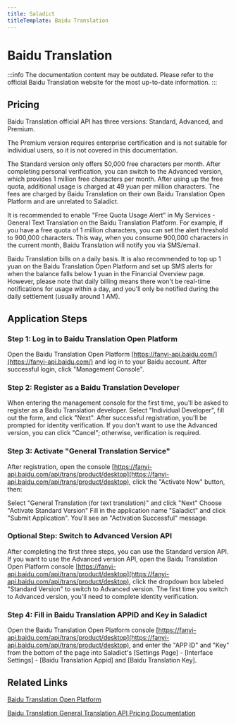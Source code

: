 ```yaml
---
title: Saladict
titleTemplate: Baidu Translation
---
```


# Baidu Translation

:::info
The documentation content may be outdated. Please refer to the official Baidu Translation website for the most up-to-date information.
:::

## Pricing

Baidu Translation official API has three versions: Standard, Advanced, and Premium.

The Premium version requires enterprise certification and is not suitable for individual users, so it is not covered in this documentation.

The Standard version only offers 50,000 free characters per month. After completing personal verification, you can switch to the Advanced version, which provides 1 million free characters per month. After using up the free quota, additional usage is charged at 49 yuan per million characters. The fees are charged by Baidu Translation on their own Baidu Translation Open Platform and are unrelated to Saladict.

It is recommended to enable "Free Quota Usage Alert" in My Services - General Text Translation on the Baidu Translation Platform. For example, if you have a free quota of 1 million characters, you can set the alert threshold to 900,000 characters. This way, when you consume 900,000 characters in the current month, Baidu Translation will notify you via SMS/email.

Baidu Translation bills on a daily basis. It is also recommended to top up 1 yuan on the Baidu Translation Open Platform and set up SMS alerts for when the balance falls below 1 yuan in the Financial Overview page. However, please note that daily billing means there won't be real-time notifications for usage within a day, and you'll only be notified during the daily settlement (usually around 1 AM).

## Application Steps

### Step 1: Log in to Baidu Translation Open Platform

Open the Baidu Translation Open Platform [https://fanyi-api.baidu.com/](https://fanyi-api.baidu.com/) and log in to your Baidu account. After successful login, click "Management Console".

### Step 2: Register as a Baidu Translation Developer

When entering the management console for the first time, you'll be asked to register as a Baidu Translation developer. Select "Individual Developer", fill out the form, and click "Next".
After successful registration, you'll be prompted for identity verification. If you don't want to use the Advanced version, you can click "Cancel"; otherwise, verification is required.

### Step 3: Activate "General Translation Service"

After registration, open the console [https://fanyi-api.baidu.com/api/trans/product/desktop](https://fanyi-api.baidu.com/api/trans/product/desktop), click the "Activate Now" button, then:

Select "General Translation (for text translation)" and click "Next"
Choose "Activate Standard Version"
Fill in the application name "Saladict" and click "Submit Application". You'll see an "Activation Successful" message.

### Optional Step: Switch to Advanced Version API

After completing the first three steps, you can use the Standard version API. If you want to use the Advanced version API, open the Baidu Translation Open Platform console [https://fanyi-api.baidu.com/api/trans/product/desktop](https://fanyi-api.baidu.com/api/trans/product/desktop), click the dropdown box labeled "Standard Version" to switch to Advanced version. The first time you switch to Advanced version, you'll need to complete identity verification.

### Step 4: Fill in Baidu Translation APPID and Key in Saladict

Open the Baidu Translation Open Platform console [https://fanyi-api.baidu.com/api/trans/product/desktop](https://fanyi-api.baidu.com/api/trans/product/desktop), and enter the "APP ID" and "Key" from the bottom of the page into Saladict's [Settings Page] - [Interface Settings] - [Baidu Translation Appid] and [Baidu Translation Key].

## Related Links

[Baidu Translation Open Platform](https://fanyi-api.baidu.com/)

[Baidu Translation General Translation API Pricing Documentation](https://fanyi-api.baidu.com/product/112)
